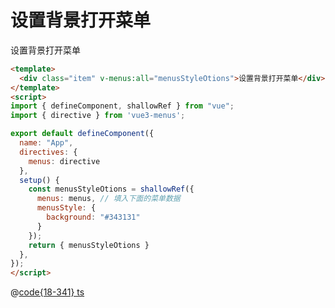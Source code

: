 # 设置背景打开菜单

<div class="vue3-menus-item" @click="($event) => $menusEvent($event, menusStyleOtions)" @contextmenu="($event) => $menusEvent($event, menusStyleOtions)">设置背景打开菜单</div>

<script>
import { defineComponent, shallowRef } from "vue";
import { menus } from "@js/vue3-menus";

export default defineComponent({
  name: "App",
  setup() {
    const menusStyleOtions = shallowRef({
      menus: menus,
      menusStyle: {
        background: "#343131"
      }
    });
    return { menusStyleOtions }
  },
});
</script>

```html
<template>
  <div class="item" v-menus:all="menusStyleOtions">设置背景打开菜单</div>
</template>
<script>
import { defineComponent, shallowRef } from "vue";
import { directive } from 'vue3-menus';

export default defineComponent({
  name: "App",
  directives: {
    menus: directive
  },
  setup() {
    const menusStyleOtions = shallowRef({
      menus: menus, // 填入下面的菜单数据
      menusStyle: {
        background: "#343131"
      }
    });
    return { menusStyleOtions }
  },
});
</script>
```

@[code{18-341} ts](@js/vue3-menus.ts)
